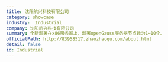 ```yaml
---
title: 沈阳航兴科技有限公司
category: showcase
industry:  Industrial
company: 沈阳航兴科技有限公司
summary: 全新部署在x86服务器上，部署openGauss服务器节点数为1~10个。
officialPath: http://83958517.zhaozhaoqu.com/about.html
detail: false
id: Industrial
---
```

